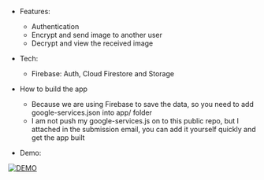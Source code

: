 - Features:
  - Authentication
  - Encrypt and send image to another user
  - Decrypt and view the received image

- Tech:
  - Firebase: Auth, Cloud Firestore and Storage

- How to build the app
  - Because we are using Firebase to save the data, so you need to add google-services.json into app/ folder
  - I am not push my google-services.js on to this public repo, but I attached in the submission email, you can add it yourself quickly and get the app built

- Demo: 

[![DEMO](https://img.youtube.com/vi/DtNQhCYOJA4/0.jpg)](https://www.youtube.com/watch?v=DtNQhCYOJA4)
